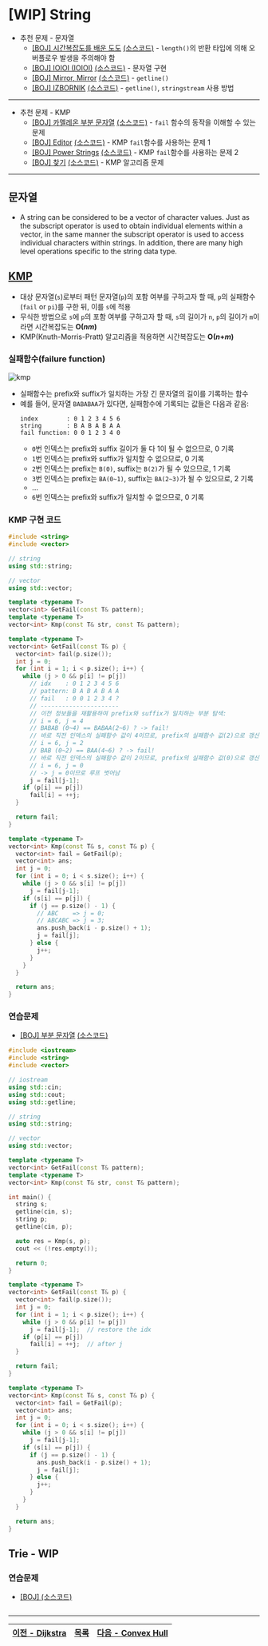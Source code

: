 # [WIP] String
* 추천 문제 - 문자열
  * [[BOJ] 시간복잡도를 배운 도도](https://www.acmicpc.net/problem/24510) [(소스코드)](./src/time_complexity.cc) - `length()`의 반환 타입에 의해 오버플로우 발생을 주의해야 함
  * [[BOJ] IOIOI (IOIOI)](https://www.acmicpc.net/problem/5525) [(소스코드)](./src/ioioi.cc) - 문자열 구현
  * [[BOJ] Mirror, Mirror](https://www.acmicpc.net/problem/4740) [(소스코드)](./src/mirror.cpp) - `getline()`
  * [[BOJ] IZBORNIK](https://www.acmicpc.net/problem/1283) [(소스코드)](./src/izbornik.cpp) - `getline()`, `stringstream` 사용 방법
---

* 추천 문제 - KMP
  * [[BOJ] 카멜레온 부분 문자열](https://www.acmicpc.net/problem/13506) [(소스코드)](./src/chameleon.cc) - `fail` 함수의 동작을 이해할 수 있는 문제
  * [[BOJ] Editor](https://www.acmicpc.net/problem/1701) [(소스코드)](./src/editor.cpp) - KMP `fail`함수를 사용하는 문제 1
  * [[BOJ] Power Strings](https://www.acmicpc.net/problem/4354) [(소스코드)](./src/power_string.cpp) - KMP `fail`함수를 사용하는 문제 2
  * [[BOJ] 찾기](https://www.acmicpc.net/problem/1786) [(소스코드)](./src/kmp.cpp) - KMP 알고리즘 문제

---

## 문자열
* A string can be considered to be a vector of character values. Just as the subscript operator is used to obtain individual elements within a vector, in the same manner the subscript operator is used to access individual characters within strings. In addition, there are many high level operations specific to the string data type.

## [KMP](http://www.btechsmartclass.com/data_structures/knuth-morris-pratt-algorithm.html)
* 대상 문자열(`s`)로부터 패턴 문자열(`p`)의 포함 여부를 구하고자 할 때, `p`의 실패함수(`fail` or `pi`)를 구한 뒤, 이를 `s`에 적용
* 무식한 방법으로 `s`에 `p`의 포함 여부를 구하고자 할 때, `s`의 길이가 `n`, `p`의 길이가 `m`이라면 시간복잡도는 <b>O(<i>nm</i>)</b>
* KMP(Knuth-Morris-Pratt) 알고리즘을 적용하면 시간복잡도는 <b>O(<i>n</i>+<i>m</i>)</b>

### 실패함수(failure function)

![kmp](./img/kmp.png)
  * 실패함수는 prefix와 suffix가 일치하는 가장 긴 문자열의 길이를 기록하는 함수
  * 예를 들어, 문자열 `BABABAA`가 있다면, 실패함수에 기록되는 값들은 다음과 같음:
    ```text
    index        : 0 1 2 3 4 5 6
    string       : B A B A B A A
    fail function: 0 0 1 2 3 4 0
    ```
    * `0`번 인덱스는 prefix와 suffix 길이가 둘 다 1이 될 수 없으므로, 0 기록
    * `1`번 인덱스는 prefix와 suffix가 일치할 수 없으므로, 0 기록
    * `2`번 인덱스는 prefix는 `B(0)`, suffix는 `B(2)`가 될 수 있으므로, 1 기록
    * `3`번 인덱스는 prefix는 `BA(0~1)`, suffix는 `BA(2~3)`가 될 수 있으므로, 2 기록
    * ...
    * `6`번 인덱스는 prefix와 suffix가 일치할 수 없으므로, 0 기록

### KMP 구현 코드
```cpp
#include <string>
#include <vector>

// string
using std::string;

// vector
using std::vector;

template <typename T>
vector<int> GetFail(const T& pattern);
template <typename T>
vector<int> Kmp(const T& str, const T& pattern);

template <typename T>
vector<int> GetFail(const T& p) {
  vector<int> fail(p.size());
  int j = 0;
  for (int i = 1; i < p.size(); i++) {
    while (j > 0 && p[i] != p[j])
      // idx    : 0 1 2 3 4 5 6
      // pattern: B A B A B A A
      // fail   : 0 0 1 2 3 4 ?
      // ----------------------
      // 이전 정보들을 재활용하여 prefix와 suffix가 일치하는 부분 탐색:
      // i = 6, j = 4
      // BABAB (0~4) == BABAA(2~6) ? -> fail!
      // 바로 직전 인덱스의 실패함수 값이 4이므로, prefix의 실패함수 값(2)으로 갱신
      // i = 6, j = 2
      // BAB (0~2) == BAA(4~6) ? -> fail!
      // 바로 직전 인덱스의 실패함수 값이 2이므로, prefix의 실패함수 값(0)으로 갱신
      // i = 6, j = 0
      // -> j = 0이므로 루프 벗어남
      j = fail[j-1];
    if (p[i] == p[j])
      fail[i] = ++j;
  }

  return fail;
}

template <typename T>
vector<int> Kmp(const T& s, const T& p) {
  vector<int> fail = GetFail(p);
  vector<int> ans;
  int j = 0;
  for (int i = 0; i < s.size(); i++) {
    while (j > 0 && s[i] != p[j])
      j = fail[j-1];
    if (s[i] == p[j]) {
      if (j == p.size() - 1) {
        // ABC    => j = 0;
        // ABCABC => j = 3;
        ans.push_back(i - p.size() + 1);
        j = fail[j];
      } else {
        j++;
      }
    }
  }

  return ans;
}

```

### 연습문제
* [[BOJ] 부분 문자열](https://www.acmicpc.net/problem/16916) [(소스코드)](./src/kmp_exam.cc)
```c++
#include <iostream>
#include <string>
#include <vector>

// iostream
using std::cin;
using std::cout;
using std::getline;

// string
using std::string;

// vector
using std::vector;

template <typename T>
vector<int> GetFail(const T& pattern);
template <typename T>
vector<int> Kmp(const T& str, const T& pattern);

int main() {
  string s;
  getline(cin, s);
  string p;
  getline(cin, p);

  auto res = Kmp(s, p);
  cout << (!res.empty());

  return 0;
}

template <typename T>
vector<int> GetFail(const T& p) {
  vector<int> fail(p.size());
  int j = 0;
  for (int i = 1; i < p.size(); i++) {
    while (j > 0 && p[i] != p[j])
      j = fail[j-1];  // restore the idx
    if (p[i] == p[j])
      fail[i] = ++j;  // after j
  }

  return fail;
}

template <typename T>
vector<int> Kmp(const T& s, const T& p) {
  vector<int> fail = GetFail(p);
  vector<int> ans;
  int j = 0;
  for (int i = 0; i < s.size(); i++) {
    while (j > 0 && s[i] != p[j])
      j = fail[j-1];
    if (s[i] == p[j]) {
      if (j == p.size() - 1) {
        ans.push_back(i - p.size() + 1);
        j = fail[j];
      } else {
        j++;
      }
    }
  }

  return ans;
}

```


## Trie - WIP

### 연습문제
* [[BOJ] ](https://www.acmicpc.net/problem/) [(소스코드)](./src/.cpp)
```c++
```

---
|[이전 - Dijkstra](/dijkstra/)|[목록](https://github.com/RyanJeong/CP#index)|[다음 - Convex Hull](/convex-hull/)|
|-|-|-|


